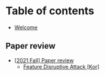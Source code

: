 # Table of contents
* [Welcome](README.md)
## Paper review
* [\[2021 Fall\] Paper review](paper-review/2021-fall-paper-review/README.md)
  * [Feature Disruptive Attack \[Kor\]](paper-review/2021-fall-paper-review/iccv-2019-Feature_Disruptive_Attack-kor.md)
